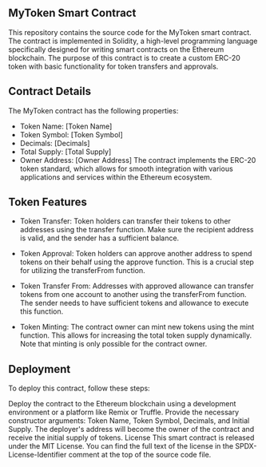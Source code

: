 ## MyToken Smart Contract
This repository contains the source code for the MyToken smart contract. The contract is implemented in Solidity, a high-level programming language specifically designed for writing smart contracts on the Ethereum blockchain. The purpose of this contract is to create a custom ERC-20 token with basic functionality for token transfers and approvals.

## Contract Details
The MyToken contract has the following properties:

* Token Name: [Token Name]
* Token Symbol: [Token Symbol]
* Decimals: [Decimals]
* Total Supply: [Total Supply]
* Owner Address: [Owner Address]
The contract implements the ERC-20 token standard, which allows for smooth integration with various applications and services within the Ethereum ecosystem.

## Token Features
* Token Transfer: Token holders can transfer their tokens to other addresses using the transfer function. Make sure the recipient address is valid, and the sender has a sufficient balance.

* Token Approval: Token holders can approve another address to spend tokens on their behalf using the approve function. This is a crucial step for utilizing the transferFrom function.

* Token Transfer From: Addresses with approved allowance can transfer tokens from one account to another using the transferFrom function. The sender needs to have sufficient tokens and allowance to execute this function.

* Token Minting: The contract owner can mint new tokens using the mint function. This allows for increasing the total token supply dynamically. Note that minting is only possible for the contract owner.

## Deployment
To deploy this contract, follow these steps:

Deploy the contract to the Ethereum blockchain using a development environment or a platform like Remix or Truffle.
Provide the necessary constructor arguments: Token Name, Token Symbol, Decimals, and Initial Supply.
The deployer's address will become the owner of the contract and receive the initial supply of tokens.
License
This smart contract is released under the MIT License. You can find the full text of the license in the SPDX-License-Identifier comment at the top of the source code file.